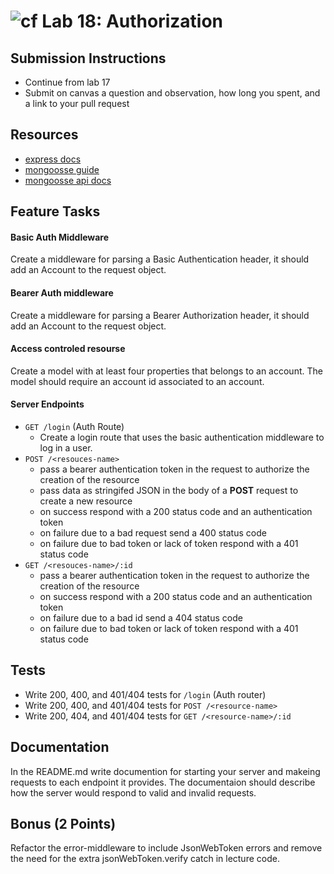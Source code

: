 ![cf](https://i.imgur.com/7v5ASc8.png) Lab 18: Authorization
======

## Submission Instructions
* Continue from lab 17
* Submit on canvas a question and observation, how long you spent, and a link to your pull request

## Resources
* [express docs](http://expressjs.com/en/4x/api.html)
* [mongoosse guide](http://mongoosejs.com/docs/guide.html)
* [mongoosse api docs](http://mongoosejs.com/docs/api.html)

## Feature Tasks  
#### Basic Auth Middleware
Create a middleware for parsing a Basic Authentication header, it should add an Account to the request object. 

#### Bearer Auth middleware 
Create a middleware for parsing a Bearer Authorization header, it should add an Account to the request object.

#### Access controled resourse 
Create a model with at least four properties that belongs to an account. The model should require an account id associated to an account.

#### Server Endpoints
* `GET /login` (Auth Route)
  * Create a login route that uses the basic authentication middleware to log in a user.
* `POST /<resouces-name>` 
  * pass a bearer authentication token in the request to authorize the creation of the resource
  * pass data as stringifed JSON in the body of a **POST** request to create a new resource
  * on success respond with a 200 status code and an authentication token
  * on failure due to a bad request send a 400 status code
  * on failure due to bad token or lack of token respond with a 401 status code
* `GET /<resouces-name>/:id` 
  * pass a bearer authentication token in the request to authorize the creation of the resource
  * on success respond with a 200 status code and an authentication token
  * on failure due to a bad id send a 404 status code
  * on failure due to bad token or lack of token respond with a 401 status code

## Tests
* Write 200, 400, and 401/404 tests for `/login` (Auth router)
* Write 200, 400, and 401/404 tests for `POST /<resource-name>`
* Write 200, 404, and 401/404 tests for `GET /<resource-name>/:id`

## Documentation
In the README.md write documention for starting your server and makeing requests to each endpoint it provides. The documentaion should describe how the server would respond to valid and invalid requests.

## Bonus (2 Points)
Refactor the error-middleware to include JsonWebToken errors and remove the need for the extra jsonWebToken.verify catch in lecture code.

